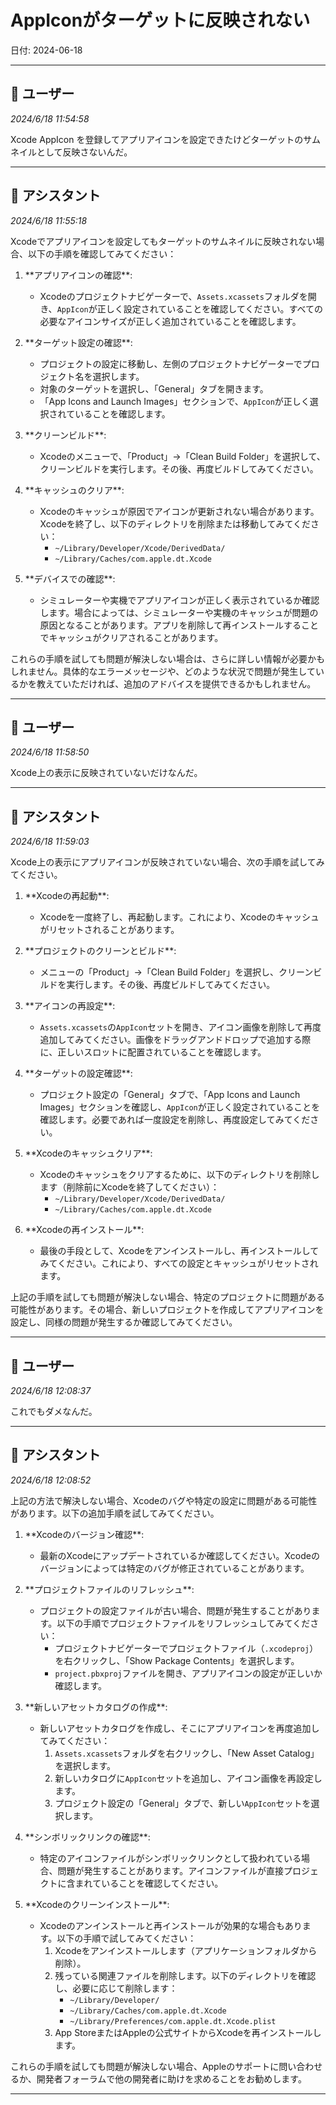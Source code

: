 # AppIconがターゲットに反映されない

日付: 2024-06-18

---

## 👤 ユーザー
*2024/6/18 11:54:58*

Xcode AppIcon を登録してアプリアイコンを設定できたけどターゲットのサムネイルとして反映さないんだ。

---

## 🤖 アシスタント
*2024/6/18 11:55:18*

Xcodeでアプリアイコンを設定してもターゲットのサムネイルに反映されない場合、以下の手順を確認してみてください：

1. \*\*アプリアイコンの確認\*\*:
   - Xcodeのプロジェクトナビゲーターで、`Assets.xcassets`フォルダを開き、`AppIcon`が正しく設定されていることを確認してください。すべての必要なアイコンサイズが正しく追加されていることを確認します。

2. \*\*ターゲット設定の確認\*\*:
   - プロジェクトの設定に移動し、左側のプロジェクトナビゲーターでプロジェクト名を選択します。
   - 対象のターゲットを選択し、「General」タブを開きます。
   - 「App Icons and Launch Images」セクションで、`AppIcon`が正しく選択されていることを確認します。

3. \*\*クリーンビルド\*\*:
   - Xcodeのメニューで、「Product」→「Clean Build Folder」を選択して、クリーンビルドを実行します。その後、再度ビルドしてみてください。

4. \*\*キャッシュのクリア\*\*:
   - Xcodeのキャッシュが原因でアイコンが更新されない場合があります。Xcodeを終了し、以下のディレクトリを削除または移動してみてください：
     - `~/Library/Developer/Xcode/DerivedData/`
     - `~/Library/Caches/com.apple.dt.Xcode`

5. \*\*デバイスでの確認\*\*:
   - シミュレーターや実機でアプリアイコンが正しく表示されているか確認します。場合によっては、シミュレーターや実機のキャッシュが問題の原因となることがあります。アプリを削除して再インストールすることでキャッシュがクリアされることがあります。

これらの手順を試しても問題が解決しない場合は、さらに詳しい情報が必要かもしれません。具体的なエラーメッセージや、どのような状況で問題が発生しているかを教えていただければ、追加のアドバイスを提供できるかもしれません。

---

## 👤 ユーザー
*2024/6/18 11:58:50*

Xcode上の表示に反映されていないだけなんだ。

---

## 🤖 アシスタント
*2024/6/18 11:59:03*

Xcode上の表示にアプリアイコンが反映されていない場合、次の手順を試してみてください。

1. \*\*Xcodeの再起動\*\*:
   - Xcodeを一度終了し、再起動します。これにより、Xcodeのキャッシュがリセットされることがあります。

2. \*\*プロジェクトのクリーンとビルド\*\*:
   - メニューの「Product」→「Clean Build Folder」を選択し、クリーンビルドを実行します。その後、再度ビルドしてみてください。

3. \*\*アイコンの再設定\*\*:
   - `Assets.xcassets`の`AppIcon`セットを開き、アイコン画像を削除して再度追加してみてください。画像をドラッグアンドドロップで追加する際に、正しいスロットに配置されていることを確認します。

4. \*\*ターゲットの設定確認\*\*:
   - プロジェクト設定の「General」タブで、「App Icons and Launch Images」セクションを確認し、`AppIcon`が正しく設定されていることを確認します。必要であれば一度設定を削除し、再度設定してみてください。

5. \*\*Xcodeのキャッシュクリア\*\*:
   - Xcodeのキャッシュをクリアするために、以下のディレクトリを削除します（削除前にXcodeを終了してください）：
     - `~/Library/Developer/Xcode/DerivedData/`
     - `~/Library/Caches/com.apple.dt.Xcode`

6. \*\*Xcodeの再インストール\*\*:
   - 最後の手段として、Xcodeをアンインストールし、再インストールしてみてください。これにより、すべての設定とキャッシュがリセットされます。

上記の手順を試しても問題が解決しない場合、特定のプロジェクトに問題がある可能性があります。その場合、新しいプロジェクトを作成してアプリアイコンを設定し、同様の問題が発生するか確認してみてください。

---

## 👤 ユーザー
*2024/6/18 12:08:37*

これでもダメなんだ。

---

## 🤖 アシスタント
*2024/6/18 12:08:52*

上記の方法で解決しない場合、Xcodeのバグや特定の設定に問題がある可能性があります。以下の追加手順を試してみてください。

1. \*\*Xcodeのバージョン確認\*\*:
   - 最新のXcodeにアップデートされているか確認してください。Xcodeのバージョンによっては特定のバグが修正されていることがあります。

2. \*\*プロジェクトファイルのリフレッシュ\*\*:
   - プロジェクトの設定ファイルが古い場合、問題が発生することがあります。以下の手順でプロジェクトファイルをリフレッシュしてみてください：
     - プロジェクトナビゲーターでプロジェクトファイル（`.xcodeproj`）を右クリックし、「Show Package Contents」を選択します。
     - `project.pbxproj`ファイルを開き、アプリアイコンの設定が正しいか確認します。

3. \*\*新しいアセットカタログの作成\*\*:
   - 新しいアセットカタログを作成し、そこにアプリアイコンを再度追加してみてください：
     1. `Assets.xcassets`フォルダを右クリックし、「New Asset Catalog」を選択します。
     2. 新しいカタログに`AppIcon`セットを追加し、アイコン画像を再設定します。
     3. プロジェクト設定の「General」タブで、新しい`AppIcon`セットを選択します。

4. \*\*シンボリックリンクの確認\*\*:
   - 特定のアイコンファイルがシンボリックリンクとして扱われている場合、問題が発生することがあります。アイコンファイルが直接プロジェクトに含まれていることを確認してください。

5. \*\*Xcodeのクリーンインストール\*\*:
   - Xcodeのアンインストールと再インストールが効果的な場合もあります。以下の手順で試してみてください：
     1. Xcodeをアンインストールします（アプリケーションフォルダから削除）。
     2. 残っている関連ファイルを削除します。以下のディレクトリを確認し、必要に応じて削除します：
        - `~/Library/Developer/`
        - `~/Library/Caches/com.apple.dt.Xcode`
        - `~/Library/Preferences/com.apple.dt.Xcode.plist`
     3. App StoreまたはAppleの公式サイトからXcodeを再インストールします。

これらの手順を試しても問題が解決しない場合、Appleのサポートに問い合わせるか、開発者フォーラムで他の開発者に助けを求めることをお勧めします。

---
